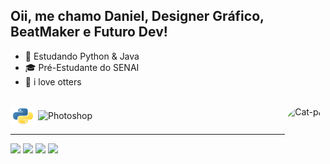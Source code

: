 ## Oii, me chamo Daniel, Designer Gráfico, BeatMaker e Futuro Dev!


- 🖤 Estudando Python & Java
- 🎓 Pré-Estudante do SENAI
- 🦦 i love otters


<div style="display: inline_block"><br>
  <img align="center" alt="Python" height="30" width="40" src="https://raw.githubusercontent.com/devicons/devicon/master/icons/python/python-original.svg">
  <img align="center" alt="Photoshop" height="30" width="40" src="https://cdn.jsdelivr.net/gh/devicons/devicon/icons/photoshop/photoshop-plain.svg">
  <img align="right" alt="Cat-pic" height="150" style="border-radius:50px;"
src="https://media.discordapp.net/attachments/798677980200042551/1077038761097048144/sasuke.jpg?width=483&height=480">
<div>

<hr>
<div> 
  <a href = "https://twitter.com/liladamzin"><img src="https://img.shields.io/badge/Twitter-1DA1F2?style=for-the-badge&logo=twitter&logoColor=white" target="_blank"></a>
  <a href="https://instagram.com/liladamzin" target="_blank"><img src="https://img.shields.io/badge/-Instagram-%23E4405F?style=for-the-badge&logo=instagram&logoColor=white" target="_blank"></a>
  <a href="https://discord.gg/wagxzStdcR" target="_blank"><img src="https://img.shields.io/badge/Discord-7289DA?style=for-the-badge&logo=discord&logoColor=white" target="_blank"></a> 
  <a href = "mailto:tell.adamzin@gmail.com"><img src="https://img.shields.io/badge/-Gmail-%23333?style=for-the-badge&logo=gmail&logoColor=white" target="_blank"></a>
  

</div>


